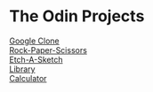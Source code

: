 # The Odin Projects
[Google Clone](https://arch-bsoj.github.io/project-odin/google-home) \
[Rock-Paper-Scissors](https://arch-bsoj.github.io/project-odin/rock-paper-scissor)\
[Etch-A-Sketch](https://arch-bsoj.github.io/project-odin/etch-a-sketch) \
[Library](https://arch-bsoj.github.io/project-odin/library)\
[Calculator](https://arch-bsoj.github.io/project-odin/calculator)

